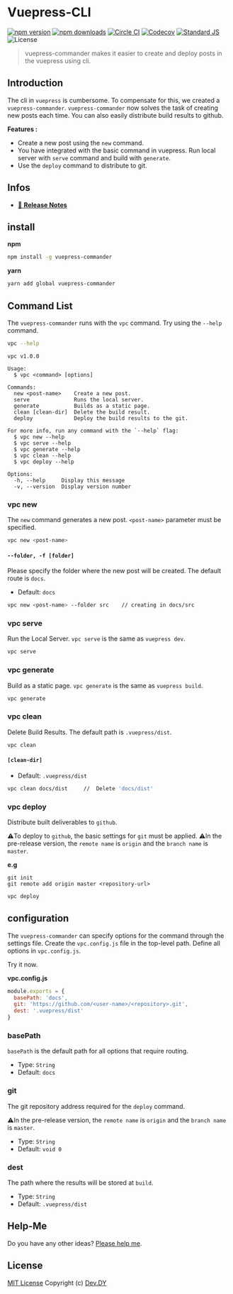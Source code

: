 # Vuepress-CLI
[![npm version][npm-version-src]][npm-version-href]
[![npm downloads][npm-downloads-src]][npm-downloads-href]
[![Circle CI][circle-ci-src]][circle-ci-href]
[![Codecov][codecov-src]][codecov-href]
[![Standard JS][standard-js-src]][standard-js-href]
![License][license-src]

> vuepress-commander makes it easier to create and deploy posts in the vuepress using cli.

## Introduction
The cli in `vuepress` is cumbersome. 
To compensate for this, we created a `vuepress-commander`. 
`vuepress-commander` now solves the task of creating new posts each time. You can also easily distribute build results to github.


**Features :**
* Create a new post using the `new` command.
* You have integrated with the basic command in vuepress. Run local server with `serve` command and build with `generate`.
* Use the `deploy` command to distribute to git.

## Infos
- [📖 **Release Notes**](./CHANGELOG.md)

## install
**npm**
```sh
npm install -g vuepress-commander
```

**yarn**
```sh
yarn add global vuepress-commander
```

## Command List
The `vuepress-commander` runs with the `vpc` command. Try using the `--help` command.

```sh
vpc --help
```

```
vpc v1.0.0

Usage:
  $ vpc <command> [options]

Commands:
  new <post-name>    Create a new post.
  serve              Runs the local server.
  generate           Builds as a static page.
  clean [clean-dir]  Delete the build result.
  deploy             Deploy the build results to the git.

For more info, run any command with the `--help` flag:
  $ vpc new --help
  $ vpc serve --help
  $ vpc generate --help
  $ vpc clean --help
  $ vpc deploy --help

Options:
  -h, --help     Display this message
  -v, --version  Display version number
```

### vpc new
The `new` command generates a new post. `<post-name>` parameter must be specified.

```sh
vpc new <post-name>
```

#### `--folder, -f [folder]`
Please specify the folder where the new post will be created. The default route is `docs`.
* Default: `docs`

```sh
vpc new <post-name> --folder src    // creating in docs/src
```

### vpc serve
Run the Local Server. `vpc serve` is the same as `vuepress dev`.

```sh
vpc serve
```

### vpc generate
Build as a static page. `vpc generate` is the same as `vuepress build`.

```sh
vpc generate
```

### vpc clean
Delete Build Results. The default path is `.vuepress/dist`.

```sh
vpc clean
```

#### `[clean-dir]`
* Default: `.vuepress/dist`

```sh
vpc clean docs/dist     //  Delete 'docs/dist'
```

### vpc deploy
Distribute built deliverables to `github`.

⚠️To deploy to `github`, the basic settings for `git` must be applied.
⚠️In the pre-release version, the `remote name` is `origin` and the `branch name` is `master`.

**e.g**
```
git init
git remote add origin master <repository-url>
```

```sh
vpc deploy
```

## configuration
The `vuepress-commander` can specify options for the command through the settings file. 
Create the `vpc.config.js` file in the top-level path. Define all options in `vpc.config.js`.

Try it now.

**vpc.config.js**
``` javascript
module.exports = {
  basePath: 'docs',
  git: 'https://github.com/<user-name>/<repository>.git',
  dest: '.vuepress/dist'
}
```

### basePath
`basePath` is the default path for all options that require routing.

* Type: `String`
* Default: `docs`

### git
The git repository address required for the `deploy` command.

⚠️In the pre-release version, the `remote name` is `origin` and the `branch name` is `master`.

* Type: `String`
* Default: `void 0`

### dest
The path where the results will be stored at `build`.

* Type: `String`
* Default: `.vuepress/dist`

## Help-Me
Do you have any other ideas? [Please help me](https://github.com/kdydesign/vuepress-cli/issues).

## License
[MIT License](./LICENSE)
Copyright (c) [Dev.DY](https://kdydesign.github.io/)


<!-- Badges -->
[npm-version-src]: https://img.shields.io/npm/v/vuepress-cli?style=flat-square
[npm-version-href]: https://npmjs.com/package/vuepress-cli
[npm-downloads-src]: https://img.shields.io/npm/dt/vuepress-cli?style=flat-square
[npm-downloads-href]: https://npmjs.com/package/vuepress-cli
[circle-ci-src]: https://img.shields.io/circleci/project/github/kdydesign/vuepress-cli/master.svg?style=flat-square
[circle-ci-href]: https://circleci.com/gh/kdydesign/vuepress-cli/tree/master
[codecov-src]: https://img.shields.io/codecov/c/github/kdydesign/vuepress-cli.svg?style=flat-square
[codecov-href]: https://codecov.io/gh/kdydesign/vuepress-cli
[david-dm-src]: https://david-dm.org/kdydesign/vuepress-cli/status.svg?style=flat-square
[david-dm-href]: https://david-dm.org/kdydesign/vuepress-cli
[standard-js-src]: https://img.shields.io/badge/code_style-standard-brightgreen.svg?style=flat-square
[standard-js-href]: https://standardjs.com
[license-src]: https://img.shields.io/npm/l/vuepress-cli?style=flat-square
